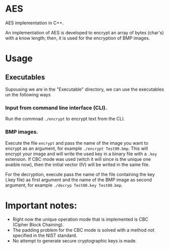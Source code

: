 # AES

AES implementation in C++.

An implementation of AES is developed to encrypt an array of bytes (char's) with a know length; then, it is used for the encryption of BMP images.

#   Usage

##  Executables
Supousing we are in the "Executable" directory, we can use the executables un the following ways

### Input from command line interface (CLI).
Run the commnad `./encrypt` to encrypt text from the CLI.

### BMP images.
Execute the file `encrypt` and pass the name of the image you want to encrypt as an argument, for example `./encrypt Test00.bmp`. This will encrypt your image and will write the used key in a binary file with a `.key` extension. If CBC mode was used (witch it will since is the unique one avaible now), then the initial vector (IV) will be writed in the same file.

For the decryption, execute pass the name of the file containing the key (.key file) as first argument and the name of the BMP image as second argument, for example `./decryp Test00.key Test00.bmp`.

# Important notes:
* Right now the unique operation mode that is implemented is CBC (Cipher Block Chaining).
* The padding problem for the CBC mode is solved with a method not specified in the NIST standard.
* No attempt to generate secure cryptographic keys is made. 

